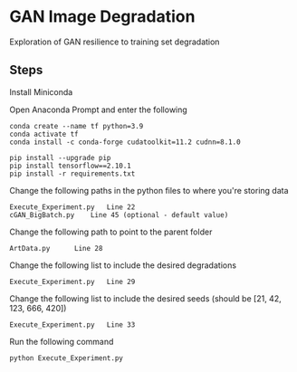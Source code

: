 # GAN Image Degradation
Exploration of GAN resilience to training set degradation

## Steps 

Install Miniconda 

Open Anaconda Prompt and enter the following

	conda create --name tf python=3.9
	conda activate tf
	conda install -c conda-forge cudatoolkit=11.2 cudnn=8.1.0

	pip install --upgrade pip
	pip install tensorflow==2.10.1
	pip install -r requirements.txt

Change the following paths in the python files to where you're storing data

	Execute_Experiment.py 	Line 22
	cGAN_BigBatch.py 	Line 45 (optional - default value)
Change the following path to point to the parent folder

	ArtData.py 		Line 28

Change the following list to include the desired degradations

	Execute_Experiment.py	Line 29

Change the following list to include the desired seeds (should be [21, 42, 123, 666, 420])

	Execute_Experiment.py	Line 33

Run the following command

	python Execute_Experiment.py
